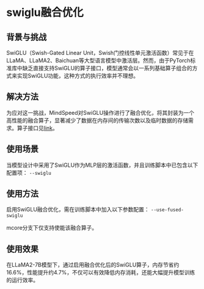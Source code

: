 # swiglu融合优化

## 背景与挑战
SwiGLU（Swish-Gated Linear Unit，Swish门控线性单元激活函数）常见于在LLaMA、LLaMA2、Baichuan等大型语言模型中激活层。然而，由于PyTorch标准库中缺乏直接支持SwiGLU的算子接口，模型通常会以一系列基础算子组合的方式来实现SwiGLU功能，这种方式的执行效率并不理想。

## 解决方法
为应对这一挑战，MindSpeed对SwiGLU操作进行了融合优化，将其封装为一个高性能的融合算子，显著减少了数据在内存间的传输次数以及临时数据的存储需求。算子接口见[link](../ops/swiglu.md)。

## 使用场景
当模型设计中采用了SwiGLU作为MLP层的激活函数，并且训练脚本中已包含以下配置项：
`--swiglu`

## 使用方法
启用SwiGLU融合优化，需在训练脚本中加入以下参数配置：
`--use-fused-swiglu`

mcore分支下仅支持使能该融合算子。

## 使用效果 
在LLaMA2-7B模型下，通过启用融合优化后的SwiGLU算子，内存节省约16.6%，性能提升约4.7%，不仅可以有效降低内存消耗，还能大幅提升模型训练的运行效率。

